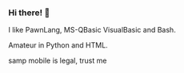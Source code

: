 ### Hi there! 👋

I like PawnLang, MS-QBasic VisualBasic and Bash.

Amateur in Python and HTML.


samp mobile is legal, trust me
